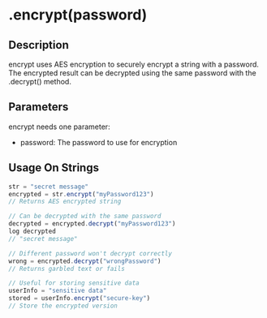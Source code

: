 # .encrypt(password)

## Description

encrypt uses AES encryption to securely encrypt a string with a password. The encrypted result can be decrypted using the same password with the .decrypt() method.

## Parameters

encrypt needs one parameter:
- password: The password to use for encryption

## Usage On Strings

```javascript
str = "secret message"
encrypted = str.encrypt("myPassword123")
// Returns AES encrypted string

// Can be decrypted with the same password
decrypted = encrypted.decrypt("myPassword123")
log decrypted
// "secret message"

// Different password won't decrypt correctly
wrong = encrypted.decrypt("wrongPassword")
// Returns garbled text or fails

// Useful for storing sensitive data
userInfo = "sensitive data"
stored = userInfo.encrypt("secure-key")
// Store the encrypted version
``` 